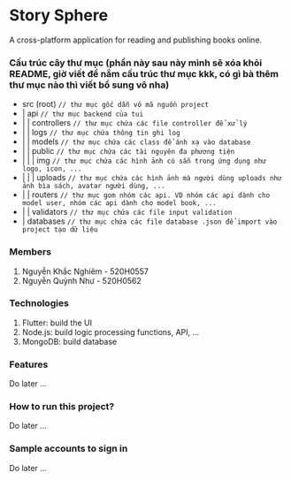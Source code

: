 # Story Sphere
A cross-platform application for reading and publishing books online.

### Cấu trúc cây thư mục (phần này sau này mình sẽ xóa khỏi README, giờ viết để nắm cấu trúc thư mục kkk, có gì bà thêm thư mục nào thì viết bổ sung vô nha)
- src (root)           `// thư mục gốc dẫn vô mã nguồn project`
- |  api               `// thư mục backend của tui`
- |  |  controllers    `// thư mục chứa các file controller để xử lý`
- |  |  logs           `// thư mục chứa thông tin ghi log`
- |  |  models         `// thư mục chứa các class để ánh xạ vào database`
- |  |  public         `// thư mục chứa các tài nguyên đa phương tiện`
- |  |  | img          `// thư mục chứa các hình ảnh có sẵn trong ứng dụng như logo, icon, ...`
- |  |  | uploads      `// thư mục chứa các hình ảnh mà người dùng uploads như ảnh bìa sách, avatar người dùng, ...`
- |  |  routers        `// thư mục gom nhóm các api. VD nhóm các api dành cho model user, nhóm các api dành cho model book, ...`
- |  |  validators     `// thư mục chứa các file input validation`
- |  databases         `// thư mục chứa các file database .json để import vào project tạo dữ liệu`

### Members
1. Nguyễn Khắc Nghiêm - 520H0557
2. Nguyễn Quỳnh Như - 520H0562

### Technologies
1. Flutter: build the UI
2. Node.js: build logic processing functions, API, ...
3. MongoDB: build database

### Features
Do later ...

### How to run this project?
Do later ...

### Sample accounts to sign in
Do later ...
